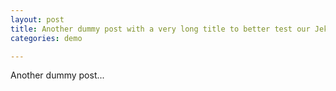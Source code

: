 ```yaml
---
layout: post
title: Another dummy post with a very long title to better test our Jekyll-Blue
categories: demo

---
```


Another dummy post...


